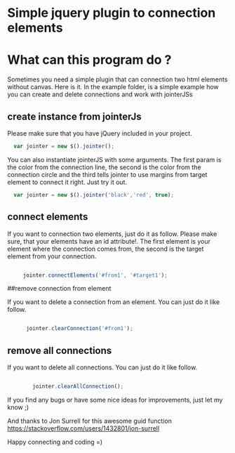 Simple jquery plugin to connection elements
===============

# What can this program do ?

Sometimes you need a simple plugin that can connection two html elements without canvas. Here is it.
In the example folder, is a simple example how you can create and delete connections and work with jointerJSs


## create instance from jointerJs

Please make sure that you have jQuery included in your project.

```javascript
  var jointer = new $().jointer();
```

You can also instantiate jointerJS with some arguments. The first param is the color from the connection line, the second is the color from the connection circle and
the third tells jointer to use margins from target element to connect it right. Just try it out.

```javascript
  var jointer = new $().jointer('black','red', true);
```

## connect elements

If you want to connection two elements, just do it as follow. Please make sure, that your elements have an id attribute!.
The first element is your element where the connection comes from, the second is the target element from your connection.

```javascript

     jointer.connectElements('#from1', '#target1');

```


##remove connection from element

If you want to delete a connection from an element. You can just do it like follow.

```javascript

      jointer.clearConnection('#from1');

```

## remove all connections

If you want to delete all connections. You can just do it like follow.

```javascript

        jointer.clearAllConnection();

```

If you find any bugs or have some nice ideas for improvements, just let my know ;)

And thanks to Jon Surrell for this awesome guid function
https://stackoverflow.com/users/1432801/jon-surrell


Happy connecting and coding =)
